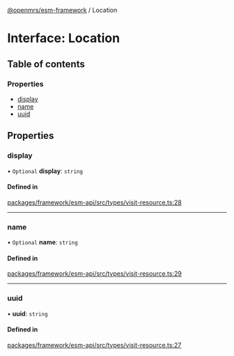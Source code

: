 [@openmrs/esm-framework](../API.md) / Location

# Interface: Location

## Table of contents

### Properties

- [display](location.md#display)
- [name](location.md#name)
- [uuid](location.md#uuid)

## Properties

### display

• `Optional` **display**: `string`

#### Defined in

[packages/framework/esm-api/src/types/visit-resource.ts:28](https://github.com/openmrs/openmrs-esm-core/blob/master/packages/framework/esm-api/src/types/visit-resource.ts#L28)

___

### name

• `Optional` **name**: `string`

#### Defined in

[packages/framework/esm-api/src/types/visit-resource.ts:29](https://github.com/openmrs/openmrs-esm-core/blob/master/packages/framework/esm-api/src/types/visit-resource.ts#L29)

___

### uuid

• **uuid**: `string`

#### Defined in

[packages/framework/esm-api/src/types/visit-resource.ts:27](https://github.com/openmrs/openmrs-esm-core/blob/master/packages/framework/esm-api/src/types/visit-resource.ts#L27)

